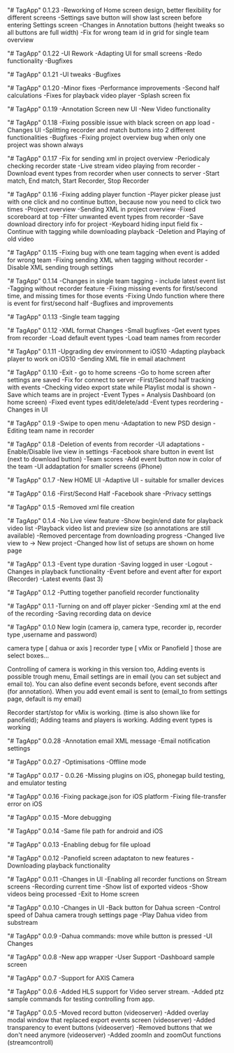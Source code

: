 "# TagApp"
0.1.23
-Reworking of Home screen design, better flexibility for different screens
-Settings save button will show last screen before entering Settings screen
-Changes in Annotation buttons (height tweaks so all buttons are full width)
-Fix for wrong team id in grid for single team overview 

"# TagApp"
0.1.22
-UI Rework
-Adapting UI for small screens
-Redo functionality
-Bugfixes

"# TagApp"
0.1.21
-UI tweaks
-Bugfixes

"# TagApp"
0.1.20
-Minor fixes
-Performance improvements
-Second half calculations
-Fixes for playback video player
-Splash screen fix

"# TagApp"
0.1.19
-Annotation Screen new UI
-New Video functionality

"# TagApp"
0.1.18
-Fixing possible issue with black screen on app load
-Changes UI
-Splitting recorder and match buttons into 2 different functionalities
-Bugfixes
-Fixing project overview bug when only one project was shown always

"# TagApp"
0.1.17
-Fix for sending xml in project overview
-Periodicaly checking recorder state
-Live stream video playing from recorder
-Download event types from recorder when user connects to server
-Start match, End match, Start Recorder, Stop Recorder

"# TagApp"
0.1.16
-Fixing adding player function
-Player picker please just with one click and no continue button, because now you need to click two times
-Project overview
-Sending XML in project overview
-Fixed scoreboard at top
-Filter unwanted event types from recorder
-Save download directory info for project
-Keyboard hiding input field fix
-Continue with tagging while downloading playback
-Deletion and Playing of old video

"# TagApp"
0.1.15
-Fixing bug with one team tagging when event is added for wrong team
-Fixing sending XML when tagging without recorder
-Disable XML sending trough settings

"# TagApp"
0.1.14
-Changes in single team tagging - include latest event list
-Tagging without recorder feature
-Fixing missing events for first/second time, and missing times for those events
-Fixing Undo function where there is event for first/second half
-Bugfixes and improvements

"# TagApp"
0.1.13
-Single team tagging

"# TagApp"
0.1.12
-XML format Changes
-Small bugfixes
-Get event types from recorder
-Load default event types
-Load team names from recorder


"# TagApp"
0.1.11
-Upgrading dev environment to iOS10
-Adapting playback player to work on iOS10
-Sending XML file in email atachment

"# TagApp"
0.1.10
-Exit - go to home screens
-Go to home screen after settings are saved
-Fix for connect to server
-First/Second half tracking with events
-Checking video export state while Playlist modal is shown
-Save which teams are in project
-Event Types = Analysis Dashboard (on home screen)
-Fixed event types edit/delete/add
-Event types reordering
-Changes in UI

"# TagApp"
0.1.9
-Swipe to open menu
-Adaptation to new PSD design
-Editing team name in recorder

"# TagApp"
0.1.8
-Deletion of events from recorder
-UI adaptations
-Enable/Disable live view in settings
-Facebook share button in event list (next to download button)
-Team scores
-Add event button now in color of the team
-UI addaptation for smaller screens (iPhone)

"# TagApp"
0.1.7
-New HOME UI
-Adaptive UI - suitable for smaller devices

"# TagApp"
0.1.6
-First/Second Half
-Facebook share
-Privacy settings

"# TagApp"
0.1.5
-Removed xml file creation

"# TagApp"
0.1.4
-No Live view feature
-Show begin/end date for playback video list
-Playback video list and preview size (so annotations are still available)
-Removed percentage from downloading progress
-Changed live view to -> New project
-Changed how list of setups are shown on home page

"# TagApp"
0.1.3
-Event type duration
-Saving logged in user
-Logout
-Changes in playback functionality
-Event before and event after for export (Recorder)
-Latest events (last 3)

"# TagApp"
0.1.2
-Putting together panofield recorder functionality

"# TagApp"
0.1.1
-Turning on and off player picker
-Sending xml at the end of the recording
-Saving recording data on device

"# TagApp"
0.1.0
New login (camera ip, camera type, recorder ip, recorder type ,username and password)

camera type [ dahua or axis ]
recorder type [ vMix or Panofield ] those are select boxes...

Controlling of camera is working in this version too,
Adding events is possible trough menu, Email settings are in email (you can set subject and email to). You can also define event seconds before, event seconds after (for annotation). When you add event email is sent to (email_to from settings page, default is my email)

Recorder start/stop for vMix is working. (time is also shown like for panofield);
Adding teams and players is working.
Adding event types is working

"# TagApp"
0.0.28
-Annotation email XML message
-Email notification settings

"# TagApp"
0.0.27
-Optimisations
-Offline mode

"# TagApp"
0.0.17 - 0.0.26
-Missing plugins on iOS, phonegap build testing, and emulator testing

"# TagApp"
0.0.16
-Fixing package.json for iOS platform
-Fixing file-transfer error on iOS

"# TagApp"
0.0.15
-More debugging

"# TagApp"
0.0.14
-Same file path for android and iOS

"# TagApp"
0.0.13
-Enabling debug for file upload

"# TagApp"
0.0.12
-Panofield screen adaptaton to new features
-Downloading playback functionality

"# TagApp"
0.0.11
-Changes in UI
-Enabling all recorder functions on Stream screens
-Recording current time
-Show list of exported videos
-Show videos being processed
-Exit to Home screen

"# TagApp"
0.0.10
-Changes in UI
-Back button for Dahua screen
-Control speed of Dahua camera trough settings page
-Play Dahua video from substream

"# TagApp"
0.0.9
-Dahua commands: move while button is pressed
-UI Changes

"# TagApp"
0.0.8
-New app wrapper
-User Support
-Dashboard sample screen

"# TagApp"
0.0.7
-Support for AXIS Camera

"# TagApp"
0.0.6
-Added HLS support for Video server stream.
-Added ptz sample commands for testing controlling from app.

"# TagApp"
0.0.5
-Moved record button (videoserver)
-Added overlay modal window that replaced export events screen (videoserver)
-Added transparency to event buttons (videoserver)
-Removed buttons that we don't need anymore (videoserver)
-Added zoomIn and zoomOut functions (streamcontroll)
